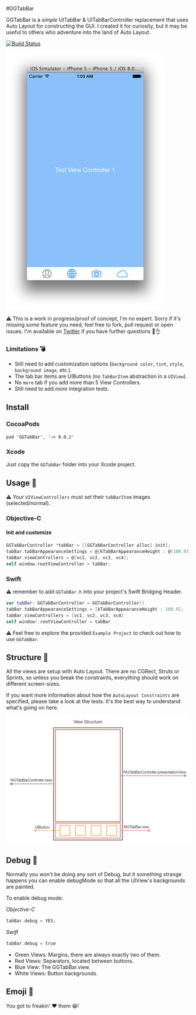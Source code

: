 #GGTabBar

GGTabBar is a *simple* UITabBar & UITabBarController replacement that uses Auto Layout
for constructing the GUI. I created it for curiosity, but it may be useful
to others who adventure into the land of Auto Layout.

[![Build Status](https://travis-ci.org/Goles/GGTabBar.svg?branch=master)](https://travis-ci.org/Goles/GGTabBar)

![screenshot](screenshot.png)

:warning: This is a work in progress/proof of concept, I'm no expert. Sorry if it's missing some feature you need, feel free to fork, pull request or open issues. I'm available on [Twitter](http://twitter.com/ngoles) if you have further questions :grimacing::ok_hand:

### Limitations :bomb:

* Still need to add customization options (`background color`, `tint`, `style`, `background image`, etc.).
* The tab bar items are UIButtons (no `TabBarItem` abstraction in a `UIView`).
* No `more` tab if you add more than 5 View Controllers.
* Still need to add *more* integration tests.

## Install

### CocoaPods

`pod 'GGTabBar', '~> 0.0.2'`

### Xcode

Just copy the `GGTabBar` folder into your Xcode project.

## Usage :rocket:

:warning: Your `UIViewControllers` must set their `tabBarItem` images (selected/normal).

### Objective-C

#### Init and customize

``` objective-c
GGTabBarController *tabBar = [[GGTabBarController alloc] init];
tabBar.tabBarAppearanceSettings = @{kTabBarAppearanceHeight : @(100.0)}; // in points
tabBar.viewControllers = @[vc1, vc2, vc3, vc4];
self.window.rootViewController = tabBar;
```

### Swift

:warning: remember to add `GGTabBar.h` into your project's Swift Bridging Header.

``` swift
var tabBar: GGTabBarController = GGTabBarController()
tabBar.tabBarAppearanceSettings = [kTabBarAppearanceHeight : 100.0];
tabBar.viewControllers = [vc1, vc2, vc3, vc4]
self.window!.rootViewController = tabBar
```

:warning: Feel free to explore the provided `Example Project` to check out how to use `GGTabBar`.

## Structure :wine_glass:

All the views are setup with Auto Layout. There are no CGRect, Struts or Sprints, so unless you break the constraints, everything should work on different screen-sizes.

If you want more information about how the `AutoLayout Constraints` are specified, please take a look at the tests. It's the best way to understand what's going on here.

![hierarchy](hierarchy.png)

## Debug :bug:

Normally you won't be doing any sort of Debug, but it something strange happens
you can enable debugMode so that all the UIView's backgrounds are painted.

To enable debug mode:

*Objective-C*

``` objective-c
tabBar.debug = YES;
```

*Swift*

``` objective-c
tabBar.debug = true
```

* Green Views: Margins, there are always exactly two of them.
* Red Views: Separators, located between buttons.
* Blue View: The GGTabBar.view.
* White Views: Button backgrounds.

## Emoji :shit:

You got to freakin' :heart: them :grin:! 
